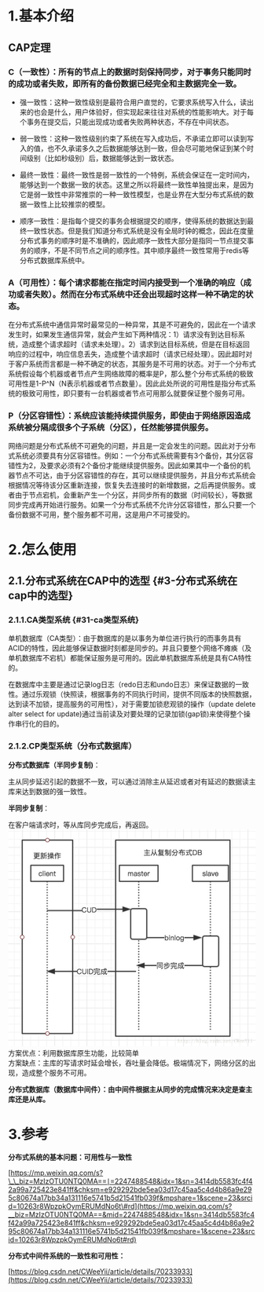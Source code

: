 # 1.基本介绍

## CAP定理

### C（一致性）：所有的节点上的数据时刻保持同步，对于事务只能同时的成功或者失败，即所有的备份数据已经完全和主数据完全一致。

* 强一致性：这种一致性级别是最符合用户直觉的，它要求系统写入什么，读出来的也会是什么，用户体验好，但实现起来往往对系统的性能影响大。对于每个事务在提交后，只能出现成功或者失败两种状态，不存在中间状态。

* 弱一致性：这种一致性级别约束了系统在写入成功后，不承诺立即可以读到写入的值，也不久承诺多久之后数据能够达到一致，但会尽可能地保证到某个时间级别（比如秒级别）后，数据能够达到一致状态。

* 最终一致性：最终一致性是弱一致性的一个特例，系统会保证在一定时间内，能够达到一个数据一致的状态。这里之所以将最终一致性单独提出来，是因为它是弱一致性中非常推崇的一种一致性模型，也是业界在大型分布式系统的数据一致性上比较推崇的模型。

* 顺序一致性：是指每个提交的事务会根据提交的顺序，使得系统的数据达到最终一致性状态。但是我们知道分布式系统是没有全局时钟的概念，因此在度量分布式事务的顺序时是不准确的，因此顺序一致性大部分是指同一节点提交事务的顺序，不是不同节点之间的顺序性。其中顺序最终一致性常用于redis等分布式数据库系统中。

### A（可用性）：每个请求都能在指定时间内接受到一个准确的响应（成功或者失败）。然而在分布式系统中还会出现超时这样一种不确定的状态。

在分布式系统中通信异常时最常见的一种异常，其是不可避免的，因此在一个请求发生时，如果发生通信异常，就会产生如下两种情况：1）请求没有到达目标系统，造成整个请求超时（请求未处理）。2）请求到达目标系统，但是在目标返回响应的过程中，响应信息丢失，造成整个请求超时（请求已经处理）。因此超时对于客户系统而言都是一种不确定的状态，其服务是不可用的状态。对于一个分布式系统假设每个机器或者节点产生网络故障的概率是P，那么整个分布式系统的极致可用性是1-P^N（N表示机器或者节点数量）。因此此处所说的可用性是指分布式系统的极致可用性，即只要有一台机器或者节点可用那么就要保证整个服务可用。

### P（分区容错性）：系统应该能持续提供服务，即使由于网络原因造成系统被分隔成很多个子系统（分区），任然能够提供服务。

网络问题是分布式系统不可避免的问题，并且是一定会发生的问题。因此对于分布式系统必须要具有分区容错性。例如：一个分布式系统需要有3个备份，其分区容错性为2，及要求必须有2个备份才能继续提供服务。因此如果其中一个备份的机器节点不可达，由于分区容错性的存在，其可以继续提供服务，并且分布式系统会根据情况等待该分区重新连接，恢复失去连接时的新增数据，之后再提供服务。或者由于节点宕机，会重新产生一个分区，并同步所有的数据（时间较长），等数据同步完成再开始进行服务。如果一个分布式系统不允许分区容错性，那么只要一个备份数据不可用，整个服务都不可用，这是用户不可接受的。

# 2.怎么使用

## 2.1.**分布式系统在CAP中的选型** {#3-分布式系统在cap中的选型}

### 2.1.1.**CA类型系统** {#31-ca类型系统}

单机数据库（CA类型）：由于数据库的是以事务为单位进行执行的而事务具有ACID的特性，因此能够保证数据时刻都是同步的。并且只要整个网络不瘫痪（及单机数据库不宕机）都能保证服务是可用的。因此单机数据库系统是具有CA特性的。

在数据库中主要是通过记录log日志（redo日志和undo日志）来保证数据的一致性。通过乐观锁（快照读，根据事务的不同执行时间，提供不同版本的快照数据，达到读不加锁，提高服务的可用性），对于需要加锁悲观锁的操作（update delete alter select for update\)通过当前读及对要处理的记录加锁\(gap锁\)来使得整个操作串行化的目的。

### 2.1.2.**CP类型系统（分布式数据库）**

**分布式数据库（半同步复制\)**：

主从同步延迟引起的数据不一致，可以通过消除主从延迟或者对有延迟的数据读主库来达到数据的强一致性。

**半同步复制**：

在客户端请求时，等从库同步完成后，再返回。  
![img](/static/image/20170418234317382.jpg)  
方案优点：利用数据库原生功能，比较简单   
方案缺点：主库的写请求时延会增长，吞吐量会降低。极端情况下，网络分区的出现，造成整个服务不可用。

**分布式数据库（数据库中间件）：由中间件根据主从同步的完成情况来决定是查主库还是从库。**

# 3.参考

**分布式系统的基本问题：可用性与一致性**

[https://mp.weixin.qq.com/s?\_\_biz=MzIzOTU0NTQ0MA==∣=2247488548&idx=1&sn=3414db5583fc4f42a99a725423e841ff&chksm=e929292bde5ea03d17c45aa5c4d4b86a9e295c80674a17bb34a131116e5741b5d21541fb039f&mpshare=1&scene=23&srcid=10263r8WpzpkOymERUMdNo6t\#rd](https://mp.weixin.qq.com/s?__biz=MzIzOTU0NTQ0MA==&mid=2247488548&idx=1&sn=3414db5583fc4f42a99a725423e841ff&chksm=e929292bde5ea03d17c45aa5c4d4b86a9e295c80674a17bb34a131116e5741b5d21541fb039f&mpshare=1&scene=23&srcid=10263r8WpzpkOymERUMdNo6t#rd)

**分布式中间件系统的一致性和可用性：**

[https://blog.csdn.net/CWeeYii/article/details/70233933](https://blog.csdn.net/CWeeYii/article/details/70233933)

